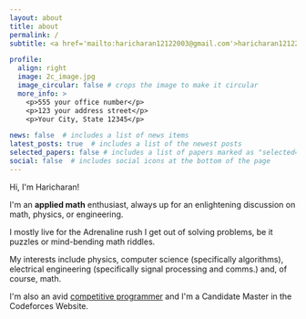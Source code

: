 ```yaml
---
layout: about
title: about
permalink: /
subtitle: <a href='mailto:haricharan12122003@gmail.com'>haricharan12122003@gmail.com</a>. 8248003579

profile:
  align: right
  image: 2c_image.jpg
  image_circular: false # crops the image to make it circular
  more_info: >
    <p>555 your office number</p>
    <p>123 your address street</p>
    <p>Your City, State 12345</p>

news: false  # includes a list of news items
latest_posts: true  # includes a list of the newest posts
selected_papers: false # includes a list of papers marked as "selected={true}"
social: false  # includes social icons at the bottom of the page
---
```


Hi, I'm Haricharan!

I'm an **applied math** enthusiast, always up for an enlightening discussion on math, physics, or engineering.

I mostly live for the Adrenaline rush I get out of solving problems, be it puzzles or mind-bending math riddles.

My interests include physics, computer science (specifically algorithms), electrical engineering (specifically signal processing and comms.) and, of course, math.

I'm also an avid <a href='https://codeforces.com/profile/Haricharan_B'>competitive programmer</a> and I'm a Candidate Master in the Codeforces Website.